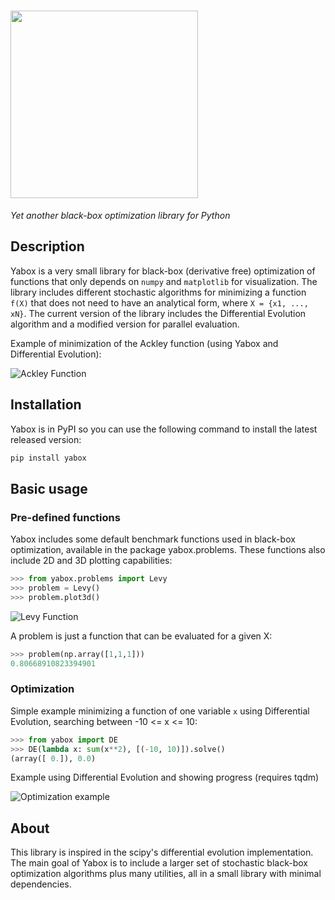 # <img src='../master/docs/images/yabox.png?raw=true' width=300 />

_Yet another black-box optimization library for Python_

## Description

Yabox is a very small library for black-box (derivative free) optimization of functions that only depends on `numpy` and `matplotlib` for visualization. The library includes different stochastic algorithms for minimizing a function `f(X)`  that does not need to have an analytical form, where `X = {x1, ..., xN}`.
The current version of the library includes the Differential Evolution algorithm and a modified version for parallel evaluation.

Example of minimization of the Ackley function (using Yabox and Differential Evolution):

![Ackley Function](../master/notebooks/img/ackley.gif?raw=true)

## Installation

Yabox is in PyPI so you can use the following command to install the latest released version:
```bash
pip install yabox
```

## Basic usage

### Pre-defined functions
Yabox includes some default benchmark functions used in black-box optimization, available in the package yabox.problems. These functions also include 2D and 3D plotting capabilities:

```python
>>> from yabox.problems import Levy
>>> problem = Levy()
>>> problem.plot3d()
```

![Levy Function](../master/docs/images/levy.png?raw=true)

A problem is just a function that can be evaluated for a given X:
```python
>>> problem(np.array([1,1,1]))
0.80668910823394901
```


### Optimization

Simple example minimizing a function of one variable `x` using Differential Evolution, searching between -10 <= x <= 10:

```python
>>> from yabox import DE
>>> DE(lambda x: sum(x**2), [(-10, 10)]).solve()
(array([ 0.]), 0.0)
```

Example using Differential Evolution and showing progress (requires tqdm)

![Optimization example](../master/docs/images/opt_example.gif?raw=true)

## About

This library is inspired in the scipy's differential evolution implementation. The main goal of Yabox is to include a larger set of stochastic black-box optimization algorithms plus many utilities, all in a small library with minimal dependencies.

